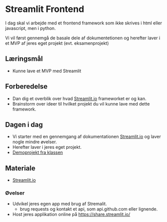 # Streamlit Frontend
I dag skal vi arbejde med et frontend framework som ikke skrives i html eller javascript, men i python.    

Vi vil først gennemgå de basale dele af dokumentetionen og herefter laver i et MVP af jeres eget projekt (evt. eksamenprojekt) 

## Læringsmål
* Kunne lave et MVP med Streamlit

## Forberedelse 

* Dan dig et overblik over hvad [Streamlit.io](https://streamlit.io/) frameworket er og kan.
* Brainstorm over ideer til hvilket projekt du vil kunne lave med dette framework. 

## Dagen i dag
* Vi starter med en gennemgang af dokumentationen [Streamlit.io](https://streamlit.io/) og laver nogle mindre øvelser.
* Herefter laver i jeres eget projekt.
* [Demoprojekt fra klassen](https://github.com/ITAKEA/streamlit_demo.git)

## Materiale
*  [Streamlit.io](https://streamlit.io/)

### Øvelser

* Udvikel jeres egen app med brug af Stremalit.
    * brug requests og kontakt et api, som api.github.com eller lignende.
* Host jeres applikation online på https://share.streamlit.io/

